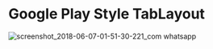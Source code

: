  # Google Play Style TabLayout
![screenshot_2018-06-07-01-51-30-221_com whatsapp](https://user-images.githubusercontent.com/26745548/41061791-9cdd0280-69f5-11e8-8864-0e60d6e5df80.png=300x500)
